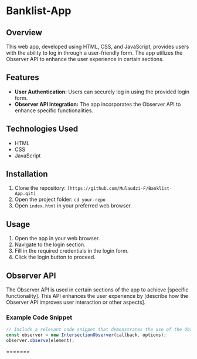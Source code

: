 # Banklist-App


## Overview

This web app, developed using HTML, CSS, and JavaScript, provides users with the ability to log in through a user-friendly form. The app utilizes the Observer API to enhance the user experience in certain sections.

## Features

- **User Authentication:** Users can securely log in using the provided login form.
- **Observer API Integration:** The app incorporates the Observer API to enhance specific functionalities.

## Technologies Used

- HTML
- CSS
- JavaScript

## Installation

1. Clone the repository: `(https://github.com/Mulaudzi-F/Banklist-App.git)`
2. Open the project folder: `cd your-repo`
3. Open `index.html` in your preferred web browser.

## Usage

1. Open the app in your web browser.
2. Navigate to the login section.
3. Fill in the required credentials in the login form.
4. Click the login button to proceed.

## Observer API

The Observer API is used in certain sections of the app to achieve [specific functionality]. This API enhances the user experience by [describe how the Observer API improves user interaction or other aspects].

### Example Code Snippet

```javascript
// Include a relevant code snippet that demonstrates the use of the Observer API
const observer = new IntersectionObserver(callback, options);
observer.observe(element);
```
=======

